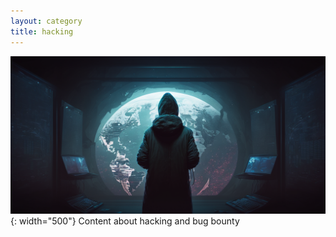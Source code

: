 ```yaml
---
layout: category
title: hacking
---
```


![](/assets/images/hackplanet.png){: width="500"}
Content about hacking and bug bounty
